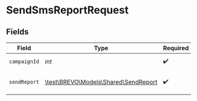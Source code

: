 # SendSmsReportRequest


## Fields

| Field                                                                     | Type                                                                      | Required                                                                  | Description                                                               |
| ------------------------------------------------------------------------- | ------------------------------------------------------------------------- | ------------------------------------------------------------------------- | ------------------------------------------------------------------------- |
| `campaignId`                                                              | *int*                                                                     | :heavy_check_mark:                                                        | id of the campaign                                                        |
| `sendReport`                                                              | [\test\BREVO\Models\Shared\SendReport](../../models/shared/SendReport.md) | :heavy_check_mark:                                                        | Values for send a report                                                  |